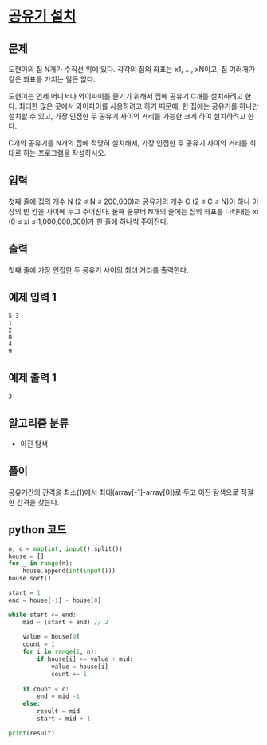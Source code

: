 # [공유기 설치](https://www.acmicpc.net/problem/2110)

## 문제

도현이의 집 N개가 수직선 위에 있다. 각각의 집의 좌표는 x1, ..., xN이고, 집 여러개가 같은 좌표를 가지는 일은 없다.

도현이는 언제 어디서나 와이파이를 즐기기 위해서 집에 공유기 C개를 설치하려고 한다. 최대한 많은 곳에서 와이파이를 사용하려고 하기 때문에, 한 집에는 공유기를 하나만 설치할 수 있고, 가장 인접한 두 공유기 사이의 거리를 가능한 크게 하여 설치하려고 한다.

C개의 공유기를 N개의 집에 적당히 설치해서, 가장 인접한 두 공유기 사이의 거리를 최대로 하는 프로그램을 작성하시오.

## 입력

첫째 줄에 집의 개수 N (2 ≤ N ≤ 200,000)과 공유기의 개수 C (2 ≤ C ≤ N)이 하나 이상의 빈 칸을 사이에 두고 주어진다. 둘째 줄부터 N개의 줄에는 집의 좌표를 나타내는 xi (0 ≤ xi ≤ 1,000,000,000)가 한 줄에 하나씩 주어진다.

## 출력

첫째 줄에 가장 인접한 두 공유기 사이의 최대 거리를 출력한다.

## 예제 입력 1

    5 3
    1
    2
    8
    4
    9

## 예제 출력 1

    3

## 알고리즘 분류

- 이진 탐색

## 풀이

공유기간의 간격을 최소(1)에서 최대(array[-1]-array[0])로 두고 이진 탐색으로 적절한 간격을 찾는다.

## python 코드

```python
n, c = map(int, input().split())
house = []
for _ in range(n):
    house.append(int(input()))
house.sort()

start = 1
end = house[-1] - house[0]

while start <= end:
    mid = (start + end) // 2
    
    value = house[0]
    count = 1
    for i in range(1, n):
        if house[i] >= value + mid:
            value = house[i]
            count += 1
    
    if count < c:
        end = mid -1
    else:
        result = mid
        start = mid + 1

print(result)
```